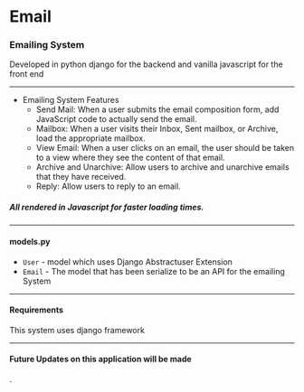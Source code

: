 # Email

### Emailing System 
Developed in python django for the backend and vanilla javascript for the front end
***
+ Emailing System Features
    - Send Mail: When a user submits the email composition form, add JavaScript code to actually send the email.
    - Mailbox: When a user visits their Inbox, Sent mailbox, or Archive, load the appropriate mailbox.
    - View Email: When a user clicks on an email, the user should be taken to a view where they see the content of that email.
    - Archive and Unarchive: Allow users to archive and unarchive emails that they have received.
    - Reply: Allow users to reply to an email.
 ##### All rendered in Javascript for faster loading times.
***
#### models.py
- `User` - model which uses Django Abstractuser Extension
- `Email` - The model that has been serialize to be an API for the emailing System
***
#### Requirements
 This system uses django framework
***
#### Future Updates on this application will be made 
.
